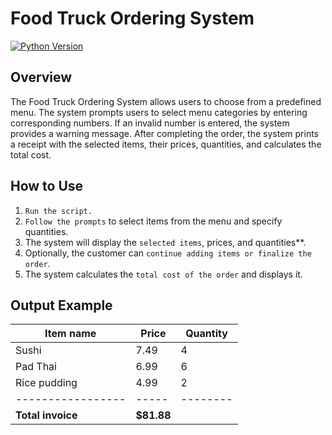 # Food Truck Ordering System
[![Python Version](https://img.shields.io/badge/python-3.8-blue)](https://www.python.org/downloads/release/python-380/)


## Overview

The Food Truck Ordering System allows users to choose from a predefined menu. The system prompts users to select menu categories by entering corresponding numbers. If an invalid number is entered, the system provides a warning message. After completing the order, the system prints a receipt with the selected items, their prices, quantities, and calculates the total cost.

## How to Use

1. ```Run the script.```
2. ```Follow the prompts``` to select items from the menu and specify quantities.
3. The system will display the ```selected items```, prices, and quantities**.
4. Optionally, the customer can ```continue adding items or finalize the order```.
5. The system calculates the ```total cost of the order``` and displays it.

## Output Example


| Item name         | Price | Quantity |
| ----------------- | ----- | -------- |
| Sushi             | 7.49  | 4        |
| Pad Thai          | 6.99  | 6        |
| Rice pudding      | 4.99  | 2        |
| ----------------- | ----- | -------- |
| **Total invoice** | **$81.88** |
